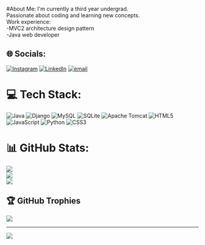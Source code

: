 #About Me:
I'm currently a third year undergrad.<br>Passionate about coding and learning new concepts.<br>Work experience:<br>-MVC2 architecture design pattern <br>-Java web developer<br>


## 🌐 Socials:
[![Instagram](https://img.shields.io/badge/Instagram-%23E4405F.svg?logo=Instagram&logoColor=white)](https://instagram.com/its_justpatil) [![LinkedIn](https://img.shields.io/badge/LinkedIn-%230077B5.svg?logo=linkedin&logoColor=white)](www.linkedin.com/in/soham-patil-a41b501b9 ) [![email](https://img.shields.io/badge/Email-D14836?logo=gmail&logoColor=white)](mailto:sohampatil1510@gmail.com) 

# 💻 Tech Stack:
![Java](https://img.shields.io/badge/java-%23ED8B00.svg?style=for-the-badge&logo=openjdk&logoColor=white) ![Django](https://img.shields.io/badge/django-%23092E20.svg?style=for-the-badge&logo=django&logoColor=white) ![MySQL](https://img.shields.io/badge/mysql-4479A1.svg?style=for-the-badge&logo=mysql&logoColor=white) ![SQLite](https://img.shields.io/badge/sqlite-%2307405e.svg?style=for-the-badge&logo=sqlite&logoColor=white) ![Apache Tomcat](https://img.shields.io/badge/apache%20tomcat-%23F8DC75.svg?style=for-the-badge&logo=apache-tomcat&logoColor=black) ![HTML5](https://img.shields.io/badge/html5-%23E34F26.svg?style=for-the-badge&logo=html5&logoColor=white) ![JavaScript](https://img.shields.io/badge/javascript-%23323330.svg?style=for-the-badge&logo=javascript&logoColor=%23F7DF1E) ![Python](https://img.shields.io/badge/python-3670A0?style=for-the-badge&logo=python&logoColor=ffdd54) ![CSS3](https://img.shields.io/badge/css3-%231572B6.svg?style=for-the-badge&logo=css3&logoColor=white)
# 📊 GitHub Stats:
![](https://github-readme-stats.vercel.app/api?username=xopatil&theme=dark&hide_border=false&include_all_commits=false&count_private=false)<br/>
![](https://nirzak-streak-stats.vercel.app/?user=xopatil&theme=dark&hide_border=false)<br/>
![](https://github-readme-stats.vercel.app/api/top-langs/?username=xopatil&theme=dark&hide_border=false&include_all_commits=false&count_private=false&layout=compact)

## 🏆 GitHub Trophies
![](https://github-profile-trophy.vercel.app/?username=xopatil&theme=radical&no-frame=false&no-bg=true&margin-w=4)

---
[![](https://visitcount.itsvg.in/api?id=xopatil&icon=0&color=0)](https://visitcount.itsvg.in)

<!-- Proudly created with GPRM ( https://gprm.itsvg.in ) -->
